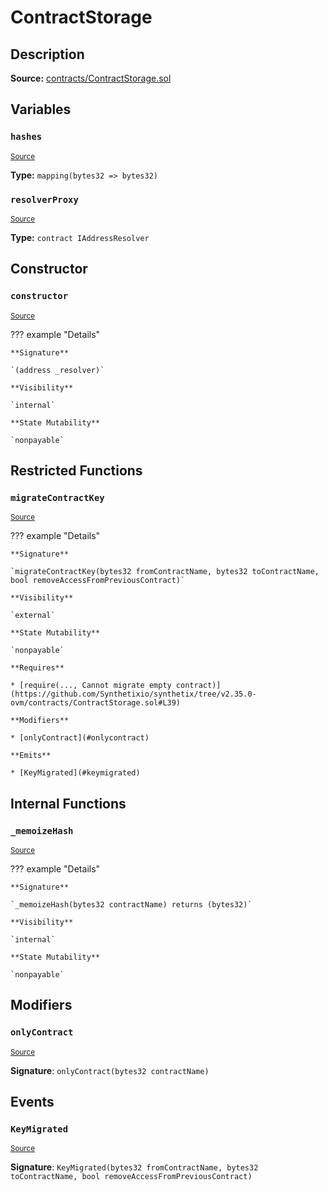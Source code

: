 # ContractStorage

## Description

**Source:** [contracts/ContractStorage.sol](https://github.com/Synthetixio/synthetix/tree/v2.35.0-ovm/contracts/ContractStorage.sol)

## Variables

### `hashes`

<sub>[Source](https://github.com/Synthetixio/synthetix/tree/v2.35.0-ovm/contracts/ContractStorage.sol#L11)</sub>

**Type:** `mapping(bytes32 => bytes32)`

### `resolverProxy`

<sub>[Source](https://github.com/Synthetixio/synthetix/tree/v2.35.0-ovm/contracts/ContractStorage.sol#L9)</sub>

**Type:** `contract IAddressResolver`

## Constructor

### `constructor`

<sub>[Source](https://github.com/Synthetixio/synthetix/tree/v2.35.0-ovm/contracts/ContractStorage.sol#L13)</sub>

??? example "Details"

    **Signature**

    `(address _resolver)`

    **Visibility**

    `internal`

    **State Mutability**

    `nonpayable`

## Restricted Functions

### `migrateContractKey`

<sub>[Source](https://github.com/Synthetixio/synthetix/tree/v2.35.0-ovm/contracts/ContractStorage.sol#L34)</sub>

??? example "Details"

    **Signature**

    `migrateContractKey(bytes32 fromContractName, bytes32 toContractName, bool removeAccessFromPreviousContract)`

    **Visibility**

    `external`

    **State Mutability**

    `nonpayable`

    **Requires**

    * [require(..., Cannot migrate empty contract)](https://github.com/Synthetixio/synthetix/tree/v2.35.0-ovm/contracts/ContractStorage.sol#L39)

    **Modifiers**

    * [onlyContract](#onlycontract)

    **Emits**

    * [KeyMigrated](#keymigrated)

## Internal Functions

### `_memoizeHash`

<sub>[Source](https://github.com/Synthetixio/synthetix/tree/v2.35.0-ovm/contracts/ContractStorage.sol#L20)</sub>

??? example "Details"

    **Signature**

    `_memoizeHash(bytes32 contractName) returns (bytes32)`

    **Visibility**

    `internal`

    **State Mutability**

    `nonpayable`

## Modifiers

### `onlyContract`

<sub>[Source](https://github.com/Synthetixio/synthetix/tree/v2.35.0-ovm/contracts/ContractStorage.sol#L52)</sub>

**Signature**: `onlyContract(bytes32 contractName)`

## Events

### `KeyMigrated`

<sub>[Source](https://github.com/Synthetixio/synthetix/tree/v2.35.0-ovm/contracts/ContractStorage.sol#L63)</sub>

**Signature**: `KeyMigrated(bytes32 fromContractName, bytes32 toContractName, bool removeAccessFromPreviousContract)`
